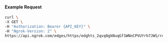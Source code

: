 <!-- Code generated for API Clients. DO NOT EDIT. -->

#### Example Request

```bash
curl \
-X GET \
-H "Authorization: Bearer {API_KEY}" \
-H "Ngrok-Version: 2" \
https://api.ngrok.com/edges/https/edghts_2qvq0gkNuqGf1WNnCPVUYrh7JWS/routes/edghtsrt_2qvq0b1FKVBOZe5KFOgRLyWjukN/ip_restriction
```
